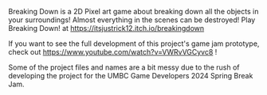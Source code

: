 Breaking Down is a 2D Pixel art game about breaking down all the objects in your surroundings! Almost everything in the scenes can be destroyed! Play Breaking Down! at https://itsjustrick12.itch.io/breakingdown

If you want to see the full development of this project's game jam prototype, check out https://www.youtube.com/watch?v=VWRvVGCyvc8 !

Some of the project files and names are a bit messy due to the rush of developing the project for the UMBC Game Developers 2024 Spring Break Jam.
